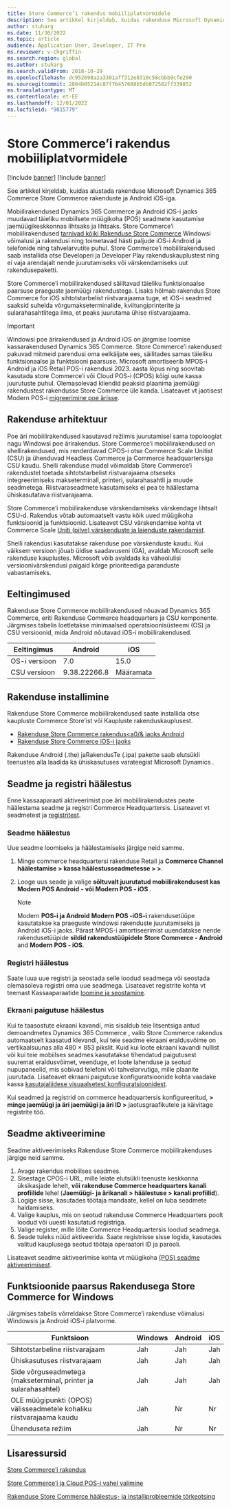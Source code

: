 ```yaml
---
title: Store Commerce’i rakendus mobiiliplatvormidele
description: See artikkel kirjeldab, kuidas rakenduse Microsoft Dynamics 365 Commerce Store Commerce ja Android iOS kasutamist alustada.
author: stuharg
ms.date: 11/30/2022
ms.topic: article
audience: Application User, Developer, IT Pro
ms.reviewer: v-chgriffin
ms.search.region: global
ms.author: stuharg
ms.search.validFrom: 2018-10-29
ms.openlocfilehash: dc952698a2a3301aff312e8310c58cbbb9cfe290
ms.sourcegitcommit: 2804b05214c87f76457608b5db072582ff339852
ms.translationtype: MT
ms.contentlocale: et-EE
ms.lasthandoff: 12/01/2022
ms.locfileid: "9815779"
---
```

# <a name="store-commerce-app-for-mobile-platforms"></a>Store Commerce’i rakendus mobiiliplatvormidele

[!include [banner](../includes/banner.md)]
[!include [banner](../includes/preview-banner.md)]

See artikkel kirjeldab, kuidas alustada rakenduse Microsoft Dynamics 365 Commerce Store Commerce rakenduste ja Android iOS-iga.

Mobiilirakendused Dynamics 365 Commerce ja Android iOS-i jaoks muudavad täieliku mobiilsete müügikoha (POS) seadmete kasutamise jaemüügikeskkonnas lihtsaks ja lihtsaks. Store Commerce’i mobiilirakendused [tarnivad kõiki Rakenduse Store Commerce](store-commerce.md) Windowsi võimalusi ja rakendusi ning toimetavad hästi paljude iOS-i Android ja telefonide ning tahvelarvutite puhul. Store Commerce’i mobiilirakendused saab installida otse Developeri ja Developer Play rakenduskauplustest ning ei vaja arendajalt nende juurutamiseks või värskendamiseks uut rakendusepaketti. 

Store Commerce’i mobiilirakendused säilitavad täieliku funktsionaalse paarsuse praeguste jaemüügi rakendustega. Lisaks hõlmab rakendus Store Commerce for iOS sihtotstarbelist riistvarajaama tuge, et iOS-i seadmed saaksid suhelda võrgumakseterminalide, kviitungiprinterite ja sularahasahtlitega ilma, et peaks juurutama ühise riistvarajaama. 

> [!IMPORTANT]
> Windowsi poe ärirakendused ja Android  iOS on järgmise loomise kassarakendused Dynamics 365 Commerce. Store Commerce’i rakendused pakuvad mitmeid parendusi oma eelkäijate ees, säilitades samas täieliku funktsionaalse ja funktsiooni paarsuse. Microsoft amortiseerib MPOS-i Android ja iOS Retail POS-i rakendusi 2023. aasta lõpus ning soovitab kasutada store Commerce’i või Cloud POS-i (CPOS) kõigi uute kassa juurutuste puhul. Olemasolevad kliendid peaksid plaanima jaemüügi rakendustest rakendusse Store Commerce üle kanda. Lisateavet vt jaotisest Modern POS-i [migreerimine poe ärisse](pos-extension/migrate-mpos-store-commerce.md). 

## <a name="app-architecture"></a>Rakenduse arhitektuur

Poe äri mobiilirakendused kasutavad režiimis juurutamisel sama topoloogiat nagu Windowsi poe ärirakendus. Store Commerce’i mobiilirakendused on shellirakendused, mis renderdavad CPOS-i otse Commerce Scale Unitist (CSU) ja ühenduvad Headless Commerce ja Commerce headquartersiga CSU kaudu. Shelli rakenduse mudel võimaldab Store Commerce’i rakendustel toetada sihtotstarbelist riistvarajaama otseseks integreerimiseks makseterminali, printeri, sularahasahtli ja muude seadmetega. Riistvaraseadmete kasutamiseks ei pea te häälestama ühiskasutatava riistvarajaama. 

Store Commerce’i mobiilirakenduse värskendamiseks värskendage lihtsalt CSU-d. Rakendus võtab automaatselt vastu kõik uued müügikoha funktsioonid ja funktsioonid. Lisateavet CSU värskendamise kohta vt Commerce Scale [Uniti (pilve) värskenduste ja laienduste rakendamist](../../fin-ops-core/dev-itpro/deployment/update-retail-channel.md).

Shelli rakendusi kasutatakse rakenduse poe värskenduste kaudu. Kui väiksem versioon jõuab üldise saadavuseni (GA), avaldab Microsoft selle rakenduse kauplustes. Microsoft võib avaldada ka väheolulisi versioonivärskendusi paigaid kõrge prioriteediga paranduste vabastamiseks.

## <a name="prerequisites"></a>Eeltingimused

Rakenduse Store Commerce mobiilirakendused nõuavad Dynamics 365 Commerce, eriti Rakenduse Commerce headquarters ja CSU komponente. Järgmises tabelis loetletakse minimaalsed operatsioonisüsteemi (OS) ja CSU versioonid, mida Android nõutavad iOS-i mobiilirakendused. 

| Eeltingimus | Android      | iOS  |
| ------------ | ------------ | ---- |
| OS-i versioon   | 7.0          | 15.0 |
| CSU versioon  | 9.38.22266.8 | Määramata  |

## <a name="install-the-app"></a>Rakenduse installimine

Rakenduse Store Commerce mobiilirakendused saate installida otse kaupluste Commerce Store’ist või Kaupluste rakenduskauplusest. 

- [Rakenduse Store Commerce rakendus<a0/& jaoks Android](https://aka.ms/storecommerceandroid)
- [Rakenduse Store Commerce iOS-i jaoks](https://aka.ms/storecommerceios)

Rakenduse Android (.the) jaRakendusTe (.ipa) pakette saab elutsükli teenustes alla laadida ka ühiskasutuses varateegist Microsoft Dynamics . 

## <a name="device-and-register-setup"></a>Seadme ja registri häälestus

Enne kassaaparaati aktiveerimist poe äri mobiilirakendustes peate häälestama seadme ja registri Commerce Headquartersis. Lisateavet vt seadmetest ja [registritest](../implementation-considerations-devices.md). 

### <a name="device-setup"></a>Seadme häälestus

Uue seadme loomiseks ja häälestamiseks järgige neid samme.

1. Minge commerce headquartersi rakenduse Retail ja **Commerce Channel häälestamise \> kassa häälestusseadmetesse \>  \>**. 
1. Looge uus seade ja valige **sõltuvalt juurutatud mobiilirakendusest kas Modern POS Android**  **- või Modern POS - iOS** . 

    > [!NOTE] 
    > Modern **POS-i ja Android**  **Modern POS -iOS-i** rakendusetüüpe kasutatakse ka praeguste windowsi rakenduste juurutamiseks ja Android iOS-i jaoks. Pärast MPOS-i amortiseerimist uuendatakse nende rakendusetüüpide **sildid rakendustüüpidele Store Commerce - Android** and **Modern POS - iOS**. 

### <a name="register-setup"></a>Registri häälestus

Saate luua uue registri ja seostada selle loodud seadmega või seostada olemasoleva registri oma uue seadmega. Lisateavet registrite kohta vt teemast Kassaaparaatide [loomine ja seostamine](../tasks/create-associate-registers.md).

### <a name="screen-layout-setup"></a>Ekraani paigutuse häälestus

Kui te taasostute ekraani kavandi, mis sisaldub teie litsentsiga antud demoandmetes Dynamics 365 Commerce , valib Store Commerce rakendus automaatselt kaasatud klevandi, kui teie seadme ekraani eraldusvõime on vertikaalsuunas alla 480 &times; 853 pikslit. Kuid kui loote ekraani kavandi nullist või kui teie mobiilses seadmes kasutatakse tihendatud paigutusest suuremat eraldusvõimet, veenduge, et loote lahenduse ja seotud nupupaneelid, mis sobivad telefoni või tahvelarvutiga, mille plaanite juurutada. Lisateavet ekraani paigutuse konfiguratsioonide kohta vaadake kassa [kasutajaliidese visuaalsetest konfiguratsioonidest](../pos-screen-layouts.md). 

Kui seadmed ja registrid on commerce headquartersis konfigureeritud, **\> minge jaemüügi ja äri jaemüügi ja äri ID \>** jaotusgraafikutele ja käivitage registrite töö.

## <a name="activate-a-device"></a>Seadme aktiveerimine

Seadme aktiveerimiseks Rakenduse Store Commerce mobiilirakenduses järgige neid samme.

1. Avage rakendus mobiilses seadmes.
1. Sisestage CPOS-i URL, mille leiate elutsükli teenuste keskkonna üksikasjade lehelt, **või rakenduse Commerce headquarters kanali profiilide** lehel (**Jaemüügi- ja ärikanali \> häälestuse \> kanali profiilid**).
1. Logige sisse, kasutades töötaja mandaate, kellel on luba seadmete haldamiseks.
1. Valige kauplus, mis on seotud rakenduse Commerce Headquarters poolt loodud või uuesti kasutatud registriga.
1. Valige register, mille lõite Commerce Headquartersis loodud seadmega.
1. Seade tuleks nüüd aktiveerida. Saate registrisse sisse logida, kasutades valitud kauplusega seotud töötaja operaatori ID ja parooli. 

Lisateavet seadme aktiveerimise kohta vt müügikoha [(POS) seadme aktiveerimisest](retail-device-activation.md#activate-a-modern-pos-or-cloud-pos-device-by-using-guided-activation).

## <a name="feature-parity-with-store-commerce-for-windows"></a>Funktsioonide paarsus Rakendusega Store Commerce for Windows

Järgmises tabelis võrreldakse Store Commerce’i rakenduse võimalusi Windowsis ja Android iOS-i platvorme.

| Funktsioon                                                                               | Windows | Android | iOS |
| ------------------------------------------------------------------------------------- | ------- | ------- | --- |
| Sihtotstarbeline riistvarajaam                                                            | Jah     | Jah     | Jah |
| Ühiskasutuses riistvarajaam                                                               | Jah     | Jah     | Jah |
| Side võrguseadmetega (makseterminal, printer ja sularahasahtel) | Jah     | Jah     | Jah |
| OLE müügipunkti (OPOS) välisseadmetele kohaliku riistvarajaama kaudu             | Jah     | Nr      | Nr  |
| Ühenduseta režiim                                                                          | Jah     | Nr      | Nr  |

## <a name="additional-resources"></a>Lisaressursid

[Store Commerce’i rakendus](store-commerce.md)

[Store Commerce’i ja Cloud POS-i vahel valimine](../mpos-or-cpos.md)

[Rakenduse Store Commerce häälestus- ja installiprobleemide tõrkeotsing](../troubleshoot/store-commerce-setup-installation.md)
